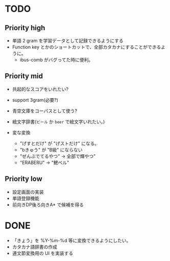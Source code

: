 # TODO

## Priority high

- 単語 2 gram を学習データとして記録できるようにする
- Function key とかのショートカットで、全部カタカナにすることができるように。
  - ibus-comb がバグってた時に便利。

## Priority mid

- 共起的なスコアをいれたい?
- support 3gram(必要?)
- 青空文庫をコーパスとして使う?
- 絵文字辞書(`ビール` か `beer` で絵文字いれたい。)

- 変な変換
  - "げすとだけ" が "げストだけ" になる。
  - "bきゅう" が "B級" にならない
  - "ぜんぶでてるやつ" -> 全部で輝やつ"
  - "ERABERU" -> "鰓ベル"

## Priority low

- 設定画面の実装
- 単語登録機能
- 前向きDP後ろ向きA* で候補を得る

# DONE

- 「きょう」を %Y-%m-%d 等に変換できるようにしたい。
- カタカナ語辞書の作成
- 連文節変換用の UI を実装する
